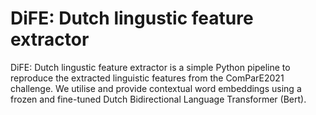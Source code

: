 # DiFE: Dutch lingustic feature extractor
 DiFE: Dutch lingustic feature extractor is a simple Python pipeline to reproduce the extracted linguistic features from the ComParE2021 challenge. We utilise and provide contextual word embeddings using a frozen and fine-tuned Dutch Bidirectional Language Transformer (Bert).
